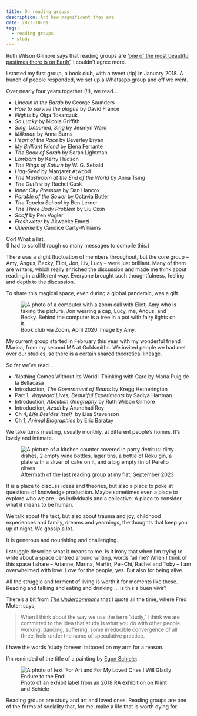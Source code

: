 ```yaml
---
title: On reading groups
description: And how magnificent they are 
date: 2023-10-01
tags:
  - reading groups
  - study  
---
```


Ruth Wilson Gilmore says that reading groups are [‘one of the most beautiful pastimes there is on Earth’](https://onbeing.org/programs/ruth-wilson-gilmore-where-life-is-precious-life-is-precious/). I couldn’t agree more.

I started my first group, a book club, with a tweet (rip) in January 2018. A bunch of people responded, we set up a Whatsapp group and off we went. 

Over nearly four years together (!!), we read… 

- *Lincoln in the Bardo* by George Saunders
- *How to survive the plague* by David France
- *Flights* by Olga Tokarczuk
- *So Lucky* by Nicola Griffith
- *Sing, Unburied, Sing* by Jesmyn Ward
- *Milkman* by Anna Burns
- *Heart of the Race* by Beverley Bryan
- *My Brilliant Friend* by Elena Ferrante
- *The Book of Sarah* by Sarah Lightman
- *Lowborn* by Kerry Hudson
- *The Rings of Saturn* by W. G. Sebald
- *Hag-Seed* by Margaret Atwood
- *The Mushroom at the End of the World* by Anna Tsing
- *The Outline* by Rachel Cusk
- *Inner City Pressure* by Dan Hancox
- *Parable of the Sower* by Octavia Butler
- *The Topeka School* by Ben Lerner
- *The Three Body Problem* by Liu Cixin
- *Scoff* by Pen Vogler
- *Freshwater* by Akwaeke Emezi
- *Queenie* by Candice Carty-Williams 

Cor! What a list. <br /> 
(I had to scroll through so many messages to compile this.) 

There was a slight fluctuation of members throughout, but the core group – Amy, Angus, Becky, Eliot, Jon, Liv, Lucy – were just brilliant. Many of them are writers, which really enriched the discussion and made me think about reading in a different way. Everyone brought such thoughtfulness, feeling and depth to the discussion. 

To share this magical space, even during a global pandemic, was a gift. 

<figure>
  <img src="https://d2w9rnfcy7mm78.cloudfront.net/23919960/original_d0a3a3c909e964878dd77ffc73c3cbde.jpg?1696162296?bc=0" alt="A photo of a computer with a zoom call with Eliot, Amy who is taking the picture, Jon wearing a cap, Lucy, me, Angus, and Becky. Behind the computer is a tree in a pot with fairy lights on it.">
  <figcaption class="small-text">Book club via Zoom, April 2020. Image by Amy.</figcaption>
</figure>

My current group started in February this year with my wonderful friend Marina, from my second MA at Goldsmiths. We invited people we had met over our studies, so there is a certain shared theoretical lineage. 

So far we’ve read… 

- ‘Nothing Comes Without Its World’: Thinking with Care by María Puig de la Bellacasa
- Introduction, *The Government of Beans* by Kregg Hetherington
- Part 1, *Wayward Lives, Beautiful Experiments* by Sadiya Hartman
- Introduction, *Abolition Geography* by Ruth Wilson Gilmore
- Introduction, *Azadi* by Arundhati Roy
- Ch 4, *Life Besides Itself* &nbsp;by Lisa Stevenson
- Ch 1, *Animal Biographies* by Eric Baratay

We take turns meeting, usually monthly, at different people’s homes. It’s lovely and intimate.

<figure>
  <img src="https://d2w9rnfcy7mm78.cloudfront.net/23919961/original_67494b12ca91842c77607daf03dcdc53.jpg?1696162301?bc=0" alt="A picture of a kitchen counter covered in party detritus: dirty dishes, 2 empty wine bottles, lager tins, a bottle of Roku gin, a plate with a sliver of cake on it, and a big empty tin of Perello olives">
  <figcaption class="small-text">Aftermath of the last reading group at my flat, September 2023</figcaption>
</figure>

It is a place to discuss ideas and theories, but also a place to poke at questions of knowledge production. Maybe sometimes even a place to explore who we are – as individuals and a collective. A place to consider what it means to be human.

We talk about the text, but also about trauma and joy, childhood experiences and family, dreams and yearnings, the thoughts that keep you up at night. We gossip a lot. 

It is generous and nourishing and challenging.

I struggle describe what it means to me. Is it irony that when I’m trying to write about a space centred around writing, words fail me? When I think of this space I share – Arianne, Marina, Martin, Pei-Chi, Rachel and Toby – I am overwhelmed with love. Love for the people, yes. But also for being alive. 

All the struggle and torment of living is worth it for moments like these. Reading and talking and eating and drinking ... is this a buen vivir? 

There’s a bit from [*The Undercommons*](https://www.minorcompositions.info/wp-content/uploads/2013/04/undercommons-web.pdf) that I quote all the time, where Fred Moten says,  

> When I think about the way we use the term ‘study,’ I think we are committed to the idea that study is what you do with other people, working, dancing, suffering, some irreducible convergence of all three, held under the name of speculative practice.


I have the words ‘study forever’ tattooed on my arm for a reason.

I’m reminded of the title of a painting by [Egon Schiele](https://commons.wikimedia.org/wiki/File:Egon_Schiele_-_I_Will_Gladly_Endure_for_Art_and_My_Loved_Ones,_1912_-_Google_Art_Project.jpg): 

<figure>
  <img src="https://d2w9rnfcy7mm78.cloudfront.net/23920013/original_2fd8c62abbd072c649e26895d2bcff06.png?1696163134?bc=0" alt="A photo of text ’For Art and For My Loved Ones I Will Gladly Endure to the End!">
  <figcaption class="small-text">Photo of an exhibit label from an 2018 RA exhibition on Klimt and Schiele</figcaption>
</figure>

Reading groups are study and art and loved ones. Reading groups are one of the forms of sociality that, for me, make a life that is worth dying for.